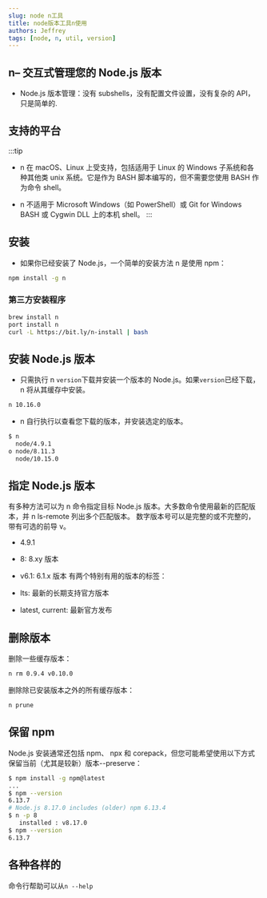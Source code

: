 ```yaml
---
slug: node n工具
title: node版本工具n使用
authors: Jeffrey
tags: [node, n, util, version]
---
```


## n– 交互式管理您的 Node.js 版本

- Node.js 版本管理：没有 subshel​​ls，没有配置文件设置，没有复杂的 API，只是简单的.

## 支持的平台

:::tip

- n 在 macOS、Linux 上受支持，包括适用于 Linux 的 Windows 子系统和各种其他类 unix 系统。它是作为 BASH 脚本编写的，但不需要您使用 BASH 作为命令 shell。

- n 不适用于 Microsoft Windows（如 PowerShell）或 Git for Windows BASH 或 Cygwin DLL 上的本机 shell。
  :::

## 安装

- 如果你已经安装了 Node.js，一个简单的安装方法 n 是使用 npm：

```bash
npm install -g n
```

### 第三方安装程序

```bash
brew install n
port install n
curl -L https://bit.ly/n-install | bash
```

## 安装 Node.js 版本

- 只需执行 n `version`下载并安装一个版本的 Node.js。如果`version`已经下载，n 将从其缓存中安装。

```bash
n 10.16.0
```

- n 自行执行以查看您下载的版本，并安装选定的版本。

```bash
$ n
  node/4.9.1
ο node/8.11.3
  node/10.15.0
```

## 指定 Node.js 版本

有多种方法可以为 n 命令指定目标 Node.js 版本。大多数命令使用最新的匹配版本，并 n ls-remote 列出多个匹配版本。
数字版本号可以是完整的或不完整的，带有可选的前导 v。

- 4.9.1
- 8: 8.xy 版本
- v6.1: 6.1.x 版本
  有两个特别有用的版本的标签：

- lts: 最新的长期支持官方版本
- latest, current: 最新官方发布

## 删除版本

删除一些缓存版本：

```bash
n rm 0.9.4 v0.10.0
```

删除除已安装版本之外的所有缓存版本：

```bash
n prune
```

## 保留 npm

Node.js 安装通常还包括 npm、 npx 和 corepack，但您可能希望使用以下方式保留当前（尤其是较新）版本--preserve：

```bash
$ npm install -g npm@latest
...
$ npm --version
6.13.7
# Node.js 8.17.0 includes (older) npm 6.13.4
$ n -p 8
   installed : v8.17.0
$ npm --version
6.13.7
```

## 各种各样的

命令行帮助可以从`n --help`
